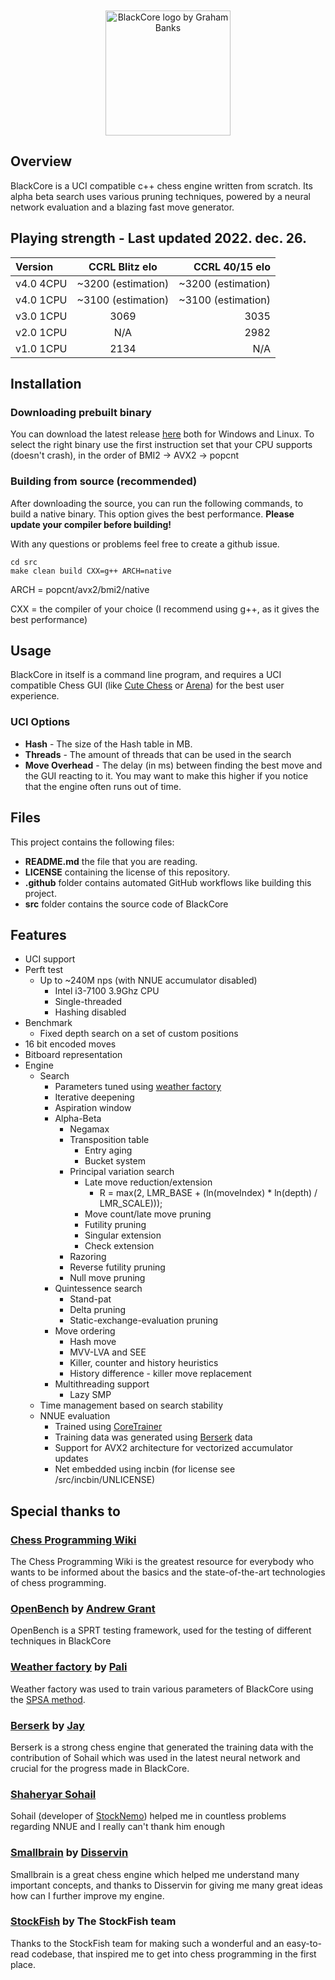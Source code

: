 <div align="center" style="padding-top: 50px">
    <img src="https://github.com/SzilBalazs/BlackCore/blob/020c7fa5be444b0053faba37ff4b25918acb6a3e/icon.png" alt="BlackCore logo by Graham Banks" width="200px" height="auto">
</div>

## Overview

BlackCore is a UCI compatible c++ chess engine written from scratch.
Its alpha beta search uses various pruning techniques, powered by a neural network evaluation and a blazing fast
move generator.

## Playing strength - Last updated 2022. dec. 26.

| Version   |   CCRL Blitz elo   |               CCRL 40/15 elo |
|:----------|:------------------:|-----------------------------:|
| v4.0 4CPU | ~3200 (estimation) |           ~3200 (estimation) |
| v4.0 1CPU | ~3100 (estimation) |           ~3100 (estimation) |
| v3.0 1CPU |        3069        |                         3035 |
| v2.0 1CPU |        N/A         |                         2982 |
| v1.0 1CPU |        2134        |                          N/A |

## Installation

### Downloading prebuilt binary

You can download the latest release <a href="https://github.com/SzilBalazs/BlackCore/releases/latest">here</a> both for
Windows and Linux.
To select the right binary use the first instruction set that your CPU supports (doesn't crash), in the order of BMI2 ->
AVX2 -> popcnt

### Building from source (recommended)

After downloading the source, you can run the following commands, to build
a native binary.
This option gives the best performance.
**Please update your compiler before building!**

With any questions or problems feel free to create a github issue.

```
cd src
make clean build CXX=g++ ARCH=native
```

ARCH = popcnt/avx2/bmi2/native

CXX = the compiler of your choice (I recommend using g++, as it gives the best performance)

## Usage

BlackCore in itself is a command line program, and requires a UCI compatible
Chess GUI (like <a href="https://github.com/cutechess/cutechess">Cute Chess</a>
or <a href="http://www.playwitharena.de/">Arena</a>) for the best user experience.

### UCI Options

- **Hash** - The size of the Hash table in MB.
- **Threads** - The amount of threads that can be used in the search
- **Move Overhead** - The delay (in ms) between finding the best move and the GUI reacting to it. You may want to make
  this
  higher if you notice that the engine often runs out of time.


## Files

This project contains the following files:

- **README.md** the file that you are reading.
- **LICENSE** containing the license of this repository.
- **.github** folder contains automated GitHub workflows like building this project.
- **src** folder contains the source code of BlackCore

## Features

* UCI support
* Perft test
    * Up to ~240M nps (with NNUE accumulator disabled)
        * Intel i3-7100 3.9Ghz CPU
        * Single-threaded
        * Hashing disabled
* Benchmark
    * Fixed depth search on a set of custom positions
* 16 bit encoded moves
* Bitboard representation
* Engine
    * Search
        * Parameters tuned using <a href="https://github.com/dsekercioglu/weather-factory">weather
          factory</a>
        * Iterative deepening
        * Aspiration window
        * Alpha-Beta
            * Negamax
            * Transposition table
                * Entry aging
                * Bucket system
            * Principal variation search
                * Late move reduction/extension
                    * R = max(2, LMR_BASE + (ln(moveIndex) * ln(depth) / LMR_SCALE)));
                * Move count/late move pruning
                * Futility pruning
                * Singular extension
                * Check extension
            * Razoring
            * Reverse futility pruning
            * Null move pruning
        * Quintessence search
            * Stand-pat
            * Delta pruning
            * Static-exchange-evaluation pruning
        * Move ordering
            * Hash move
            * MVV-LVA and SEE
            * Killer, counter and history heuristics
            * History difference - killer move replacement
        * Multithreading support
          * Lazy SMP
    * Time management based on search stability
    * NNUE evaluation
        * Trained using <a href="https://github.com/SzilBalazs/CoreTrainer">CoreTrainer</a>
        * Training data was generated using <a href="https://github.com/jhonnold/berserk">Berserk</a> data
        * Support for AVX2 architecture for vectorized accumulator updates
        * Net embedded using incbin (for license see /src/incbin/UNLICENSE)

## Special thanks to

### <a href="https://www.chessprogramming.org/Main_Page">Chess Programming Wiki</a>

The Chess Programming Wiki is the greatest
resource for everybody who wants to be informed about the basics and the state-of-the-art technologies of chess
programming.

### <a href="https://github.com/AndyGrant/OpenBench">OpenBench</a> by <a href="https://github.com/AndyGrant">Andrew Grant</a>

OpenBench is a SPRT testing framework, used for the testing of different techniques in BlackCore

### <a href="https://github.com/dsekercioglu/weather-factory">Weather factory</a> by <a href="https://github.com/dsekercioglu">Pali</a>

Weather factory was used to train various parameters of BlackCore using
the <a href="https://www.chessprogramming.org/SPSA">
SPSA method</a>.

### <a href="https://github.com/jhonnold/berserk">Berserk</a> by <a href="https://github.com/jhonnold">Jay</a>

Berserk is a strong chess engine that generated the training data with the contribution of Sohail which was used in the
latest neural network and
crucial for the progress made in BlackCore.

### <a href="https://github.com/TheBlackPlague">Shaheryar Sohail</a>

Sohail (developer of <a href="https://github.com/TheBlackPlague/StockNemo">StockNemo</a>) helped me in countless
problems
regarding NNUE and I really can't thank him enough

### <a href="https://github.com/Disservin/Smallbrain">Smallbrain</a> by <a href="https://github.com/Disservin">Disservin</a>

Smallbrain is a great chess engine which helped me understand many important concepts, and thanks to Disservin for
giving me many great ideas how can I further improve my engine.

### <a href="https://github.com/official-stockfish/Stockfish">StockFish</a> by The StockFish team

Thanks to the StockFish team for making such a wonderful and an easy-to-read codebase, that inspired me to get into
chess programming in the first place.
